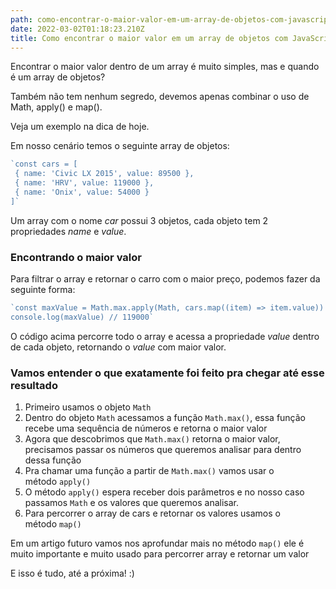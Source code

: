 ```yaml
---
path: como-encontrar-o-maior-valor-em-um-array-de-objetos-com-javascript
date: 2022-03-02T01:18:23.210Z
title: Como encontrar o maior valor em um array de objetos com JavaScript
---
```

<!--StartFragment-->

Encontrar o maior valor dentro de um array é muito simples, mas e quando é um array de objetos?

Também não tem nenhum segredo, devemos apenas combinar o uso de Math, apply() e map().

Veja um exemplo na dica de hoje.

Em nosso cenário temos o seguinte array de objetos:

```javascript
`const cars = [
 { name: 'Civic LX 2015', value: 89500 },
 { name: 'HRV', value: 119000 },
 { name: 'Onix', value: 54000 }
]`
```

Um array com o nome *car* possui 3 objetos, cada objeto tem 2 propriedades *name* e *value*.

### Encontrando o maior valor

Para filtrar o array e retornar o carro com o maior preço, podemos fazer da seguinte forma:

```javascript
`const maxValue = Math.max.apply(Math, cars.map((item) => item.value))
console.log(maxValue) // 119000`
```

O código acima percorre todo o array e acessa a propriedade *value* dentro de cada objeto, retornando o *value* com maior valor.

### Vamos entender o que exatamente foi feito pra chegar até esse resultado

1. Primeiro usamos o objeto `Math`
2. Dentro do objeto `Math` acessamos a função `Math.max()`, essa função recebe uma sequência de números e retorna o maior valor
3. Agora que descobrimos que `Math.max()` retorna o maior valor, precisamos passar os números que queremos analisar para dentro dessa função
4. Pra chamar uma função a partir de `Math.max()` vamos usar o método `apply()`
5. O método `apply()` espera receber dois parâmetros e no nosso caso passamos `Math` e os valores que queremos analisar.
6. Para percorrer o array de cars e retornar os valores usamos o método `map()`

Em um artigo futuro vamos nos aprofundar mais no método `map()` ele é muito importante e muito usado para percorrer array e retornar um valor

E isso é tudo, até a próxima! :)

<!--EndFragment-->